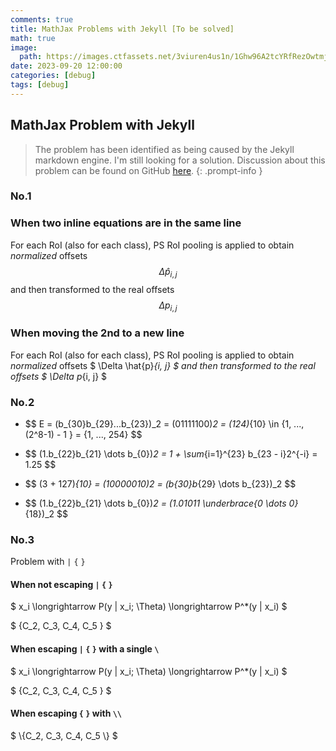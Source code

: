 ```yaml
---
comments: true
title: MathJax Problems with Jekyll [To be solved]
math: true
image:
  path: https://images.ctfassets.net/3viuren4us1n/1Ghw96A2tcYRfRezOwtmjx/e646778f3f53e50ea3e857e9cdb23120/Computer_vision.jpg?fm=webp&w=1920
date: 2023-09-20 12:00:00
categories: [debug]
tags: [debug]
---
```


## MathJax Problem with Jekyll

> The problem has been identified as being caused by the Jekyll markdown engine. I'm still looking for a solution. Discussion about this problem can be found on GitHub [here](https://github.com/mathjax/MathJax/issues/3103).
{: .prompt-info }


### No.1
### When two inline equations are in the same line

For each RoI (also for each class), PS RoI pooling is applied to obtain *normalized* offsets $$ \Delta \hat{p}_{i, j} $$ and then transformed to the real offsets $$ \Delta p_{i, j} $$

### When moving the 2nd to a new line

For each RoI (also for each class), PS RoI pooling is applied to obtain *normalized* offsets $ \Delta \hat{p}_{i, j} $ and then transformed to the real offsets $ \Delta p_{i, j} $

### No.2

- \$$ E = (b_{30}b_{29}...b_{23})_2 = (01111100)_2 = (124)_{10} \in \{1, ..., (2^8-1) - 1 \} = \{1, ..., 254\} $$

- \$$ (1.b_{22}b_{21} \dots b_{0})_2 = 1 + \sum_{i=1}^{23} b_{23 - i}2^{-i} = 1.25 $$

- \$$ (3 + 127)_{10} = (10000010)_2 = (b_{30}b_{29} \dots b_{23})_2 $$

- \$$ (1.b_{22}b_{21} \dots b_{0})_2 = (1.01011 \underbrace{0 \dots 0}_{18})_2 $$


### No.3

Problem with `|` `{` `}`

#### When not escaping `|` `{` `}`

$ x_i \longrightarrow P(y | x_i; \Theta) \longrightarrow P^*(y | x_i) $

$ {C_2, C_3, C_4, C_5 } $

#### When escaping  `|` `{` `}` with a single `\`

$ x_i \longrightarrow P(y \| x_i; \Theta) \longrightarrow P^*(y \| x_i) $

$ \{C_2, C_3, C_4, C_5 \} $

#### When escaping `{` `}` with `\\`

$ \\{C_2, C_3, C_4, C_5 \\} $
